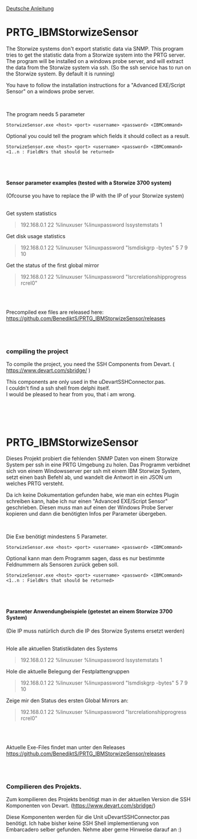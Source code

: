 [Deutsche Anleitung](#Anleitung_Deutsch)
# PRTG_IBMStorwizeSensor  

The Storwize systems don't export statistic data via SNMP. This program tries to get the statistic data from a Storwize system into the PRTG server. The program will be installed on a windows probe server, and will extract the data from the Storwize system via ssh. (So the ssh service has to run on the Storwize system. By default it is running)

You have to follow the installation instructions for a "Advanced EXE/Script Sensor" on a windows probe server. 

<br>

The program needs 5 parameter

`StorwizeSensor.exe <host> <port> <username> <password> <IBMCommand>`

Optional you could tell the program which fields it should collect as a result.</br>

`StorwizeSensor.exe <host> <port> <username> <password> <IBMCommand> <1..n : FieldNrs that should be returned> `

<br><br>


#### Sensor parameter examples (tested with a Storwize 3700 system)
(Ofcourse you have to replace the IP with the IP of your Storwize system)
<br><br>

Get system statistics
> 192.168.0.1 22 %linuxuser %linuxpassword lssystemstats 1 

Get disk usage statistics
> 192.168.0.1 22 %linuxuser %linuxpassword "lsmdiskgrp -bytes" 5 7 9 10 

Get the status of the first global mirror
> 192.168.0.1 22 %linuxuser %linuxpassword "lsrcrelationshipprogress rcrel0"


<br><br>

Precompiled exe files are released here: https://github.com/BenediktS/PRTG_IBMStorwizeSensor/releases

<br>

<br>

### compiling the project

To compile the project, you need the SSH Components from Devart. ( https://www.devart.com/sbridge/ )

This components are only used in the uDevartSSHConnector.pas. <br>
I couldn't find a ssh shell from delphi itself. <br>
I would be pleased to hear from you, that i am wrong. <br>

<br>

<br>

<br>


# <a name="Anleitung_Deutsch"></a>PRTG_IBMStorwizeSensor 

Dieses Projekt probiert die fehlenden SNMP Daten von einem Storwize System per ssh in eine PRTG Umgebung zu holen. 
Das Programm verbidnet sich von einem Windowsserver per ssh mit einem IBM Storwize System, setzt einen bash Befehl ab, und wandelt die Antwort in ein JSON um welches PRTG versteht. 

Da ich keine Dokumentation gefunden habe, wie man ein echtes Plugin schreiben kann, habe ich nur einen "Advanced EXE/Script Sensor" geschrieben. Diesen muss man auf einen der Windows Probe Server kopieren und dann die benötigten Infos per Parameter übergeben. 


<br>

Die Exe benötigt mindestens 5 Parameter.

`StorwizeSensor.exe <host> <port> <username> <password> <IBMCommand>`

Optional kann man dem Programm sagen, dass es nur bestimmte Feldnummern als Sensoren zurück geben soll.</br>

`StorwizeSensor.exe <host> <port> <username> <password> <IBMCommand> <1..n : FieldNrs that should be returned> `

<br><br>


#### Parameter Anwendungbeispiele (getestet an einem Storwize 3700 System)
(Die IP muss natürlich durch die IP des Storwize Systems ersetzt werden)
<br><br>

Hole alle aktuellen Statistikdaten des Systems 
> 192.168.0.1 22 %linuxuser %linuxpassword lssystemstats 1 

Hole die aktuelle Belegung der Festplattengruppen 
> 192.168.0.1 22 %linuxuser %linuxpassword "lsmdiskgrp -bytes" 5 7 9 10 

Zeige mir den Status des ersten Global Mirrors an: 
> 192.168.0.1 22 %linuxuser %linuxpassword "lsrcrelationshipprogress rcrel0"


<br><br>

Aktuelle Exe-Files findet man unter den Releases https://github.com/BenediktS/PRTG_IBMStorwizeSensor/releases

<br>

<br>

### Compilieren des Projekts.

Zum kompilieren des Projekts benötigt man in der aktuellen Version die SSH Komponenten von Devart.
(https://www.devart.com/sbridge/)

Diese Komponenten werden für die Unit uDevartSSHConnector.pas benötigt. 
Ich habe bisher keine SSH Shell implementierung von Embarcadero selber gefunden. 
Nehme aber gerne Hinweise darauf an :) 

